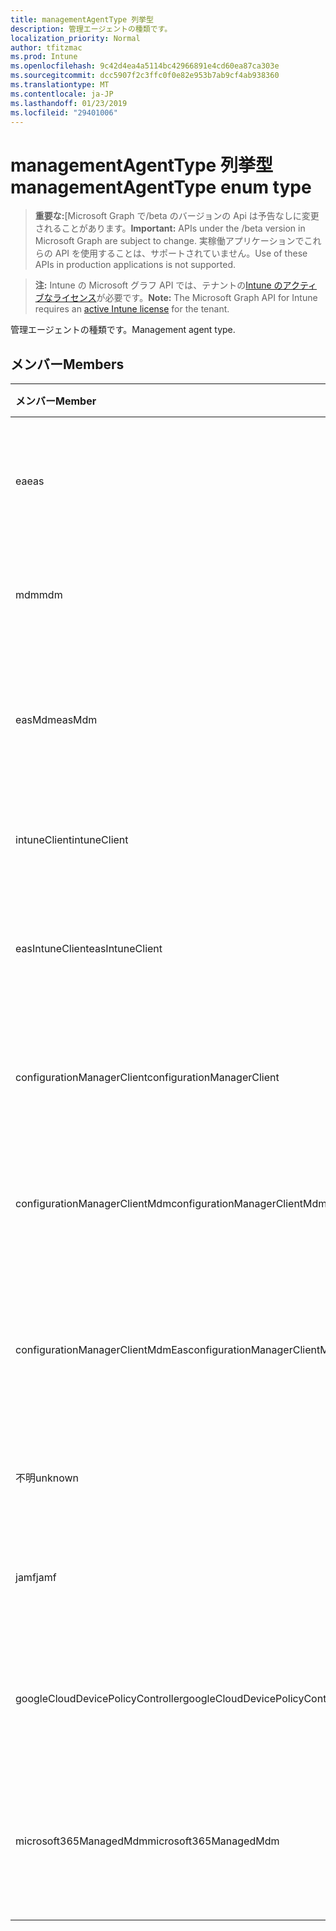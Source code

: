 ```yaml
---
title: managementAgentType 列挙型
description: 管理エージェントの種類です。
localization_priority: Normal
author: tfitzmac
ms.prod: Intune
ms.openlocfilehash: 9c42d4ea4a5114bc42966891e4cd60ea87ca303e
ms.sourcegitcommit: dcc5907f2c3ffc0f0e82e953b7ab9cf4ab938360
ms.translationtype: MT
ms.contentlocale: ja-JP
ms.lasthandoff: 01/23/2019
ms.locfileid: "29401006"
---
```

# <a name="managementagenttype-enum-type"></a><span data-ttu-id="ad237-103">managementAgentType 列挙型</span><span class="sxs-lookup"><span data-stu-id="ad237-103">managementAgentType enum type</span></span>

> <span data-ttu-id="ad237-104">**重要な:**[Microsoft Graph で/beta のバージョンの Api は予告なしに変更されることがあります。</span><span class="sxs-lookup"><span data-stu-id="ad237-104">**Important:** APIs under the /beta version in Microsoft Graph are subject to change.</span></span> <span data-ttu-id="ad237-105">実稼働アプリケーションでこれらの API を使用することは、サポートされていません。</span><span class="sxs-lookup"><span data-stu-id="ad237-105">Use of these APIs in production applications is not supported.</span></span>

> <span data-ttu-id="ad237-106">**注:** Intune の Microsoft グラフ API では、テナントの[Intune のアクティブなライセンス](https://go.microsoft.com/fwlink/?linkid=839381)が必要です。</span><span class="sxs-lookup"><span data-stu-id="ad237-106">**Note:** The Microsoft Graph API for Intune requires an [active Intune license](https://go.microsoft.com/fwlink/?linkid=839381) for the tenant.</span></span>

<span data-ttu-id="ad237-107">管理エージェントの種類です。</span><span class="sxs-lookup"><span data-stu-id="ad237-107">Management agent type.</span></span>

## <a name="members"></a><span data-ttu-id="ad237-108">メンバー</span><span class="sxs-lookup"><span data-stu-id="ad237-108">Members</span></span>
|<span data-ttu-id="ad237-109">メンバー</span><span class="sxs-lookup"><span data-stu-id="ad237-109">Member</span></span>|<span data-ttu-id="ad237-110">値</span><span class="sxs-lookup"><span data-stu-id="ad237-110">Value</span></span>|<span data-ttu-id="ad237-111">説明</span><span class="sxs-lookup"><span data-stu-id="ad237-111">Description</span></span>|
|:---|:---|:---|
|<span data-ttu-id="ad237-112">ea</span><span class="sxs-lookup"><span data-stu-id="ad237-112">eas</span></span>|<span data-ttu-id="ad237-113">1</span><span class="sxs-lookup"><span data-stu-id="ad237-113">1</span></span>|<span data-ttu-id="ad237-114">デバイスは、Exchange サーバーによって管理されます。</span><span class="sxs-lookup"><span data-stu-id="ad237-114">The device is managed by Exchange server.</span></span>|
|<span data-ttu-id="ad237-115">mdm</span><span class="sxs-lookup"><span data-stu-id="ad237-115">mdm</span></span>|<span data-ttu-id="ad237-116">2</span><span class="sxs-lookup"><span data-stu-id="ad237-116">2</span></span>|<span data-ttu-id="ad237-117">Intune MDM. で、デバイスを管理します。</span><span class="sxs-lookup"><span data-stu-id="ad237-117">The device is managed by Intune MDM.</span></span>|
|<span data-ttu-id="ad237-118">easMdm</span><span class="sxs-lookup"><span data-stu-id="ad237-118">easMdm</span></span>|<span data-ttu-id="ad237-119">3</span><span class="sxs-lookup"><span data-stu-id="ad237-119">3</span></span>|<span data-ttu-id="ad237-120">Intune MDM. と Exchange サーバーの両方がデバイス管理します。</span><span class="sxs-lookup"><span data-stu-id="ad237-120">The device is managed by both Exchange server and Intune MDM.</span></span>|
|<span data-ttu-id="ad237-121">intuneClient</span><span class="sxs-lookup"><span data-stu-id="ad237-121">intuneClient</span></span>|<span data-ttu-id="ad237-122">4</span><span class="sxs-lookup"><span data-stu-id="ad237-122">4</span></span>|<span data-ttu-id="ad237-123">Intune クライアントが管理されています。</span><span class="sxs-lookup"><span data-stu-id="ad237-123">Intune client managed.</span></span>|
|<span data-ttu-id="ad237-124">easIntuneClient</span><span class="sxs-lookup"><span data-stu-id="ad237-124">easIntuneClient</span></span>|<span data-ttu-id="ad237-125">5</span><span class="sxs-lookup"><span data-stu-id="ad237-125">5</span></span>|<span data-ttu-id="ad237-126">デバイスは、EA と Intune クライアント デュアル管理です。</span><span class="sxs-lookup"><span data-stu-id="ad237-126">The device is EAS and Intune client dual managed.</span></span>|
|<span data-ttu-id="ad237-127">configurationManagerClient</span><span class="sxs-lookup"><span data-stu-id="ad237-127">configurationManagerClient</span></span>|<span data-ttu-id="ad237-128">8</span><span class="sxs-lookup"><span data-stu-id="ad237-128">8</span></span>|<span data-ttu-id="ad237-129">デバイスは、構成マネージャーによって管理されます。</span><span class="sxs-lookup"><span data-stu-id="ad237-129">The device is managed by Configuration Manager.</span></span>|
|<span data-ttu-id="ad237-130">configurationManagerClientMdm</span><span class="sxs-lookup"><span data-stu-id="ad237-130">configurationManagerClientMdm</span></span>|<span data-ttu-id="ad237-131">10</span><span class="sxs-lookup"><span data-stu-id="ad237-131">10</span></span>|<span data-ttu-id="ad237-132">デバイスの管理は、構成マネージャーと MDM.</span><span class="sxs-lookup"><span data-stu-id="ad237-132">The device is managed by Configuration Manager and MDM.</span></span>|
|<span data-ttu-id="ad237-133">configurationManagerClientMdmEas</span><span class="sxs-lookup"><span data-stu-id="ad237-133">configurationManagerClientMdmEas</span></span>|<span data-ttu-id="ad237-134">11</span><span class="sxs-lookup"><span data-stu-id="ad237-134">11</span></span>|<span data-ttu-id="ad237-135">デバイスは、MDM および Ea は、構成マネージャーによって管理されます。</span><span class="sxs-lookup"><span data-stu-id="ad237-135">The device is managed by Configuration Manager, MDM and Eas.</span></span>|
|<span data-ttu-id="ad237-136">不明</span><span class="sxs-lookup"><span data-stu-id="ad237-136">unknown</span></span>|<span data-ttu-id="ad237-137">16</span><span class="sxs-lookup"><span data-stu-id="ad237-137">16</span></span>|<span data-ttu-id="ad237-138">不明な管理エージェントの種類です。</span><span class="sxs-lookup"><span data-stu-id="ad237-138">Unknown management agent type.</span></span>|
|<span data-ttu-id="ad237-139">jamf</span><span class="sxs-lookup"><span data-stu-id="ad237-139">jamf</span></span>|<span data-ttu-id="ad237-140">32</span><span class="sxs-lookup"><span data-stu-id="ad237-140">32</span></span>|<span data-ttu-id="ad237-141">デバイス属性は、Jamf からフェッチされます。</span><span class="sxs-lookup"><span data-stu-id="ad237-141">The device attributes are fetched from Jamf.</span></span>|
|<span data-ttu-id="ad237-142">googleCloudDevicePolicyController</span><span class="sxs-lookup"><span data-stu-id="ad237-142">googleCloudDevicePolicyController</span></span>|<span data-ttu-id="ad237-143">64</span><span class="sxs-lookup"><span data-stu-id="ad237-143">64</span></span>|<span data-ttu-id="ad237-144">デバイスは、Google の CloudDPC によって管理されます。</span><span class="sxs-lookup"><span data-stu-id="ad237-144">The device is managed by Google's CloudDPC.</span></span>|
|<span data-ttu-id="ad237-145">microsoft365ManagedMdm</span><span class="sxs-lookup"><span data-stu-id="ad237-145">microsoft365ManagedMdm</span></span>|<span data-ttu-id="ad237-146">258</span><span class="sxs-lookup"><span data-stu-id="ad237-146">258</span></span>|<span data-ttu-id="ad237-147">Intune によって Microsoft 365 では、このデバイスが管理されます。</span><span class="sxs-lookup"><span data-stu-id="ad237-147">This device is managed by Microsoft 365 through Intune.</span></span>|





